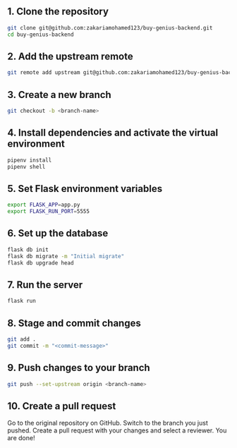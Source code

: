 ## 1. Clone the repository
```bash
git clone git@github.com:zakariamohamed123/buy-genius-backend.git
cd buy-genius-backend
```
## 2. Add the upstream remote
```bash
git remote add upstream git@github.com:zakariamohamed123/buy-genius-backend.git
```
## 3. Create a new branch
```bash
git checkout -b <branch-name>
```
## 4. Install dependencies and activate the virtual environment
```bash
pipenv install
pipenv shell
```
## 5. Set Flask environment variables
```bash
export FLASK_APP=app.py
export FLASK_RUN_PORT=5555
```
## 6. Set up the database
```bash
flask db init
flask db migrate -m "Initial migrate"
flask db upgrade head
```
## 7. Run the server
```bash
flask run
```
## 8. Stage and commit changes
```bash
git add .
git commit -m "<commit-message>"
```
## 9. Push changes to your branch
```bash
git push --set-upstream origin <branch-name>
```
## 10. Create a pull request
Go to the original repository on GitHub.
Switch to the branch you just pushed.
Create a pull request with your changes and select a reviewer.
You are done!
